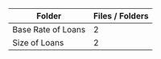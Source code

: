 | Folder             |   Files / Folders |
|--------------------|-------------------|
| Base Rate of Loans |                 2 |
| Size of Loans      |                 2 |